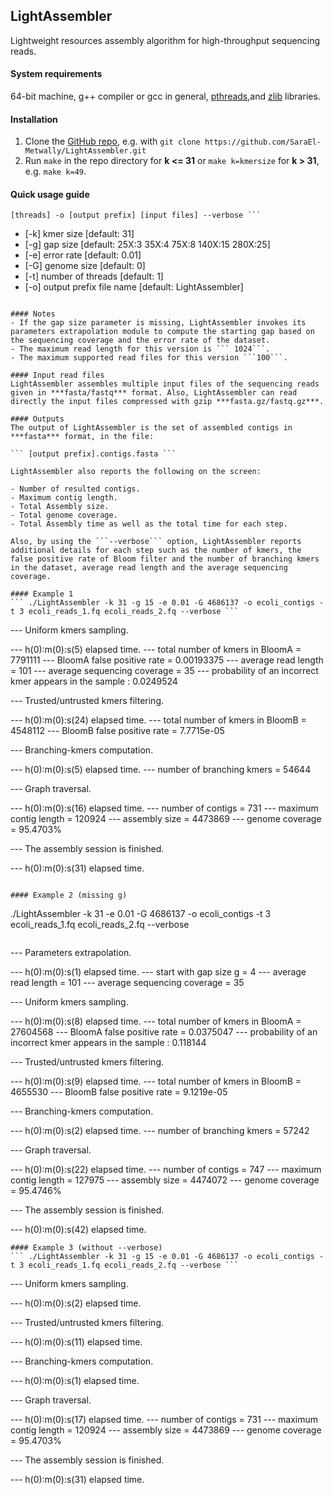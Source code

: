 ## LightAssembler
Lightweight resources assembly algorithm for high-throughput sequencing reads.
#### System requirements 
64-bit machine, g++ compiler or gcc in general, [pthreads](http://en.wikipedia.org/wiki/POSIX_Threads),and [zlib](http://en.wikipedia.org/wiki/Zlib) libraries.

#### Installation 
1. Clone the [GitHub repo](https://github.com/SaraEl-Metwally/LightAssembler), e.g. with `git clone https://github.com/SaraEl-Metwally/LightAssembler.git`
2. Run `make` in the repo directory for **k <= 31**  or `make k=kmersize` for **k > 31**, e.g. `make k=49`. 

#### Quick usage guide
``` ./LightAssembler -k [kmer size] -g [gap size] -e [error rate] -G [genome size] -t
[threads] -o [output prefix] [input files] --verbose ``` 

``` 
* [-k] kmer size                [default: 31]
* [-g] gap size                 [default: 25X:3 35X:4 75X:8 140X:15 280X:25]
* [-e] error rate               [default: 0.01]
* [-G] genome size              [default: 0]
* [-t] number of threads        [default: 1]
* [-o] output prefix file name  [default: LightAssembler]
``` 

#### Notes
- If the gap size parameter is missing, LightAssembler invokes its parameters extrapolation module to compute the starting gap based on the sequencing coverage and the error rate of the dataset.
- The maximum read length for this version is ``` 1024```.
- The maximum supported read files for this version ```100```.

#### Input read files 
LightAssembler assembles multiple input files of the sequencing reads given in ***fasta/fastq*** format. Also, LightAssembler can read directly the input files compressed with gzip ***fasta.gz/fastq.gz***.

#### Outputs
The output of LightAssembler is the set of assembled contigs in ***fasta*** format, in the file:

``` [output prefix].contigs.fasta ``` 

LightAssembler also reports the following on the screen:

- Number of resulted contigs.
- Maximum contig length.
- Total Assembly size.
- Total genome coverage.
- Total Assembly time as well as the total time for each step.

Also, by using the ```--verbose``` option, LightAssembler reports additional details for each step such as the number of kmers, the false positive rate of Bloom filter and the number of branching kmers in the dataset, average read length and the average sequencing coverage.

#### Example 1
``` ./LightAssembler -k 31 -g 15 -e 0.01 -G 4686137 -o ecoli_contigs -t 3 ecoli_reads_1.fq ecoli_reads_2.fq --verbose ```

```
--- Uniform kmers sampling. 

--- h(0):m(0):s(5) elapsed time.
--- total number of kmers in BloomA = 7791111
--- BloomA false positive rate = 0.00193375
--- average read length = 101
--- average sequencing coverage = 35
--- probability of an incorrect kmer appears in the sample : 0.0249524

--- Trusted/untrusted kmers filtering. 

--- h(0):m(0):s(24) elapsed time.
--- total number of kmers in BloomB = 4548112
--- BloomB false positive rate = 7.7715e-05

--- Branching-kmers computation. 

--- h(0):m(0):s(5) elapsed time.
--- number of branching kmers = 54644

--- Graph traversal. 

--- h(0):m(0):s(16) elapsed time.
--- number of contigs     = 731
--- maximum contig length = 120924
--- assembly size         = 4473869
--- genome coverage       = 95.4703%

--- The assembly session is finished. 

--- h(0):m(0):s(31) elapsed time. 
```

#### Example 2 (missing g)
```
./LightAssembler -k 31 -e 0.01 -G 4686137 -o ecoli_contigs -t 3 ecoli_reads_1.fq ecoli_reads_2.fq --verbose 
```
```
--- Parameters extrapolation. 

--- h(0):m(0):s(1) elapsed time.
--- start with gap size g = 4
--- average read length = 101
--- average sequencing coverage = 35

--- Uniform kmers sampling. 

--- h(0):m(0):s(8) elapsed time.
--- total number of kmers in BloomA = 27604568
--- BloomA false positive rate = 0.0375047
--- probability of an incorrect kmer appears in the sample : 0.118144

--- Trusted/untrusted kmers filtering. 

--- h(0):m(0):s(9) elapsed time.
--- total number of kmers in BloomB = 4655530
--- BloomB false positive rate = 9.1219e-05

--- Branching-kmers computation. 

--- h(0):m(0):s(2) elapsed time.
--- number of branching kmers = 57242

--- Graph traversal. 

--- h(0):m(0):s(22) elapsed time.
--- number of contigs     = 747
--- maximum contig length = 127975
--- assembly size         = 4474072
--- genome coverage       = 95.4746%

--- The assembly session is finished. 

--- h(0):m(0):s(42) elapsed time.

```
#### Example 3 (without --verbose)
``` ./LightAssembler -k 31 -g 15 -e 0.01 -G 4686137 -o ecoli_contigs -t 3 ecoli_reads_1.fq ecoli_reads_2.fq --verbose ```

```
--- Uniform kmers sampling. 

--- h(0):m(0):s(2) elapsed time.

--- Trusted/untrusted kmers filtering. 

--- h(0):m(0):s(11) elapsed time.

--- Branching-kmers computation. 

--- h(0):m(0):s(1) elapsed time.

--- Graph traversal. 

--- h(0):m(0):s(17) elapsed time.
--- number of contigs     = 731
--- maximum contig length = 120924
--- assembly size         = 4473869
--- genome coverage       = 95.4703%

--- The assembly session is finished. 

--- h(0):m(0):s(31) elapsed time.

```
